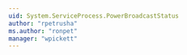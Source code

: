 ```yaml
---
uid: System.ServiceProcess.PowerBroadcastStatus
author: "rpetrusha"
ms.author: "ronpet"
manager: "wpickett"
---
```

